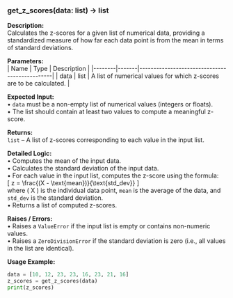 ### get_z_scores(data: list) -> list

**Description:**  
Calculates the z-scores for a given list of numerical data, providing a standardized measure of how far each data point is from the mean in terms of standard deviations.

**Parameters:**  
| Name   | Type  | Description                                   |
|--------|-------|-----------------------------------------------|
| data   | list  | A list of numerical values for which z-scores are to be calculated. |

**Expected Input:**  
• `data` must be a non-empty list of numerical values (integers or floats).  
• The list should contain at least two values to compute a meaningful z-score.

**Returns:**  
`list` – A list of z-scores corresponding to each value in the input list.

**Detailed Logic:**  
• Computes the mean of the input data.  
• Calculates the standard deviation of the input data.  
• For each value in the input list, computes the z-score using the formula:  
  \[ z = \frac{(X - \text{mean})}{\text{std\_dev}} \]  
  where \( X \) is the individual data point, `mean` is the average of the data, and `std_dev` is the standard deviation.  
• Returns a list of computed z-scores.

**Raises / Errors:**  
• Raises a `ValueError` if the input list is empty or contains non-numeric values.  
• Raises a `ZeroDivisionError` if the standard deviation is zero (i.e., all values in the list are identical).

**Usage Example:**  
```python
data = [10, 12, 23, 23, 16, 23, 21, 16]
z_scores = get_z_scores(data)
print(z_scores)
```